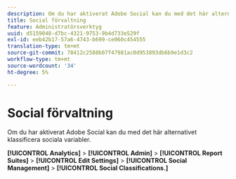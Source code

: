 ```yaml
---
description: Om du har aktiverat Adobe Social kan du med det här alternativet klassificera sociala variabler.
title: Social förvaltning
feature: Administratörsverktyg
uuid: d5159048-d7bc-4321-9753-9b4d733e529f
exl-id: eeb42b17-57a6-4743-b699-ce060c454555
translation-type: tm+mt
source-git-commit: 78412c2588b07f47981ac0d953893db6b9e1d3c2
workflow-type: tm+mt
source-wordcount: '34'
ht-degree: 5%

---
```


# Social förvaltning

Om du har aktiverat Adobe Social kan du med det här alternativet klassificera sociala variabler.

**[!UICONTROL Analytics]** >  **[!UICONTROL Admin]** >  **[!UICONTROL Report Suites]** >  **[!UICONTROL Edit Settings]** >  **[!UICONTROL Social Management]** >  **[!UICONTROL Social Classifications.]**

<!--Meike, link to social user guide?-->
